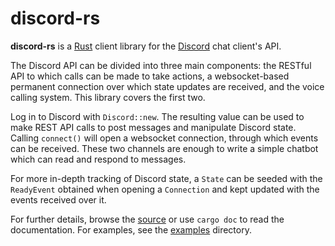 discord-rs
==========

**discord-rs** is a [Rust](https://rust-lang.org) client library for the
[Discord](https://discordapp.com) chat client's API.

The Discord API can be divided into three main components: the RESTful API
to which calls can be made to take actions, a websocket-based permanent
connection over which state updates are received, and the voice calling
system. This library covers the first two.

Log in to Discord with `Discord::new`. The resulting value can be used to
make REST API calls to post messages and manipulate Discord state. Calling
`connect()` will open a websocket connection, through which events can be
received. These two channels are enough to write a simple chatbot which can
read and respond to messages.

For more in-depth tracking of Discord state, a `State` can be seeded with
the `ReadyEvent` obtained when opening a `Connection` and kept updated with
the events received over it.

For further details, browse the [source](src/) or use `cargo doc` to read
the documentation. For examples, see the [examples](examples/) directory.
